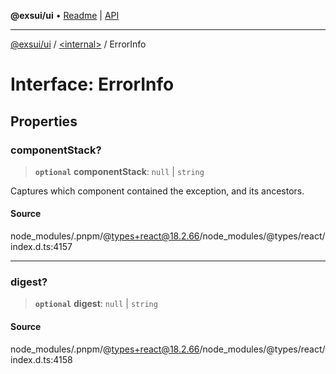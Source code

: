 **@exsui/ui** • [Readme](../../README.md) \| [API](../../globals.md)

***

[@exsui/ui](../../README.md) / [\<internal\>](../README.md) / ErrorInfo

# Interface: ErrorInfo

## Properties

### componentStack?

> **`optional`** **componentStack**: `null` \| `string`

Captures which component contained the exception, and its ancestors.

#### Source

node\_modules/.pnpm/@types+react@18.2.66/node\_modules/@types/react/index.d.ts:4157

***

### digest?

> **`optional`** **digest**: `null` \| `string`

#### Source

node\_modules/.pnpm/@types+react@18.2.66/node\_modules/@types/react/index.d.ts:4158
